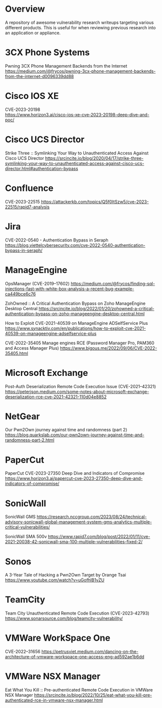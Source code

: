 # Overview

A repository of awesome vulnerability research writeups targeting various different products. This is useful for when reviewing previous research into an application or appliance.

# 3CX Phone Systems

Pwning 3CX Phone Management Backends from the Internet \
https://medium.com/@frycos/pwning-3cx-phone-management-backends-from-the-internet-d0096339dd88

# Cisco IOS XE

CVE-2023-20198 \
https://www.horizon3.ai/cisco-ios-xe-cve-2023-20198-deep-dive-and-poc/

# Cisco UCS Director

Strike Three :: Symlinking Your Way to Unauthenticated Access Against Cisco UCS Director
https://srcincite.io/blog/2020/04/17/strike-three-symlinking-your-way-to-unauthenticated-access-against-cisco-ucs-director.html#authentication-bypass

# Confluence

CVE-2023-22515
https://attackerkb.com/topics/Q5f0ItSzw5/cve-2023-22515/rapid7-analysis

# Jira

CVE-2022-0540 - Authentication Bypass in Seraph
https://blog.viettelcybersecurity.com/cve-2022-0540-authentication-bypass-in-seraph/

# ManageEngine

OpsManager (CVE-2019–17602)
https://medium.com/@frycos/finding-sql-injections-fast-with-white-box-analysis-a-recent-bug-example-ca449bce6c76

ZohOwned :: A Critical Authentication Bypass on Zoho ManageEngine Desktop Central
https://srcincite.io/blog/2022/01/20/zohowned-a-critical-authentication-bypass-on-zoho-manageengine-desktop-central.html

How to Exploit CVE-2021-40539 on ManageEngine ADSelfService Plus
https://www.synacktiv.com/en/publications/how-to-exploit-cve-2021-40539-on-manageengine-adselfservice-plus

CVE-2022-35405 Manage engines RCE (Password Manager Pro, PAM360 and Access Manager Plus) 
https://www.bigous.me/2022/09/06/CVE-2022-35405.html

# Microsoft Exchange

Post-Auth Deserialization Remote Code Execution Issue (CVE-2021–42321) https://peterjson.medium.com/some-notes-about-microsoft-exchange-deserialization-rce-cve-2021-42321-110d04e8852

# NetGear

Our Pwn2Own journey against time and randomness (part 2)
https://blog.quarkslab.com/our-pwn2own-journey-against-time-and-randomness-part-2.html

# PaperCut

PaperCut CVE-2023-27350 Deep Dive and Indicators of Compromise
https://www.horizon3.ai/papercut-cve-2023-27350-deep-dive-and-indicators-of-compromise/

# SonicWall

SonicWall GMS
https://research.nccgroup.com/2023/08/24/technical-advisory-sonicwall-global-management-system-gms-analytics-multiple-critical-vulnerabilities/

SonicWall SMA 500v
https://www.rapid7.com/blog/post/2022/01/11/cve-2021-20038-42-sonicwall-sma-100-multiple-vulnerabilities-fixed-2/

# Sonos

A 3-Year Tale of Hacking a Pwn2Own Target by Orange Tsai
https://www.youtube.com/watch?v=uGofhlB1vZU

# TeamCity

Team City Unauthenticated Remote Code Execution (CVE-2023-42793)
https://www.sonarsource.com/blog/teamcity-vulnerability/

# VMWare WorkSpace One

CVE-2022–31656 https://petrusviet.medium.com/dancing-on-the-architecture-of-vmware-workspace-one-access-eng-ad592ae1b6dd

# VMWare NSX Manager

Eat What You Kill :: Pre-authenticated Remote Code Execution in VMWare NSX Manager
https://srcincite.io/blog/2022/10/25/eat-what-you-kill-pre-authenticated-rce-in-vmware-nsx-manager.html
